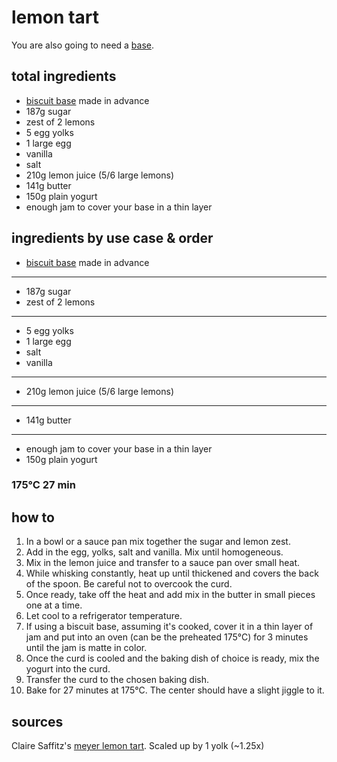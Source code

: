 # lemon tart

You are also going to need a [base](biscuit-base).

## total ingredients

- [biscuit base](biscuit-base) made in advance
- 187g sugar
- zest of 2 lemons
- 5 egg yolks
- 1 large egg
- vanilla
- salt
- 210g lemon juice (5/6 large lemons)
- 141g butter
- 150g plain yogurt
- enough jam to cover your base in a thin layer

## ingredients by use case & order

- [biscuit base](biscuit-base) made in advance

---

- 187g sugar
- zest of 2 lemons

---

- 5 egg yolks
- 1 large egg
- salt
- vanilla

---

- 210g lemon juice (5/6 large lemons)

---

- 141g butter

---

- enough jam to cover your base in a thin layer
- 150g plain yogurt

### 175°C 27 min

## how to

1. In a bowl or a sauce pan mix together the sugar and lemon zest.
2. Add in the egg, yolks, salt and vanilla. Mix until homogeneous.
3. Mix in the lemon juice and transfer to a sauce pan over small heat.
4. While whisking constantly, heat up until thickened and covers the back of the spoon. Be careful not to overcook the curd.
5. Once ready, take off the heat and add mix in the butter in small pieces one at a time.
6. Let cool to a refrigerator temperature.
7. If using a biscuit base, assuming it's cooked, cover it in a thin layer of jam and put into an oven (can be the preheated 175°C) for 3 minutes until the jam is matte in color.
8. Once the curd is cooled and the baking dish of choice is ready, mix the yogurt into the curd.
9. Transfer the curd to the chosen baking dish.
10. Bake for 27 minutes at 175°C. The center should have a slight jiggle to it.

## sources

Claire Saffitz's [meyer lemon tart](https://www.youtube.com/watch?v=Fowgc-J4kCc). Scaled up by 1 yolk (~1.25x)
